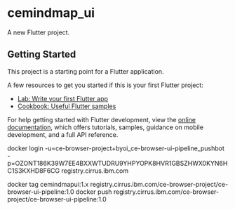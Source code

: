 # cemindmap_ui

A new Flutter project.

## Getting Started

This project is a starting point for a Flutter application.

A few resources to get you started if this is your first Flutter project:

- [Lab: Write your first Flutter app](https://docs.flutter.dev/get-started/codelab)
- [Cookbook: Useful Flutter samples](https://docs.flutter.dev/cookbook)

For help getting started with Flutter development, view the
[online documentation](https://docs.flutter.dev/), which offers tutorials,
samples, guidance on mobile development, and a full API reference.


docker login -u=ce-browser-project+byoi_ce-browser-ui-pipeline_pushbot -p=OZONT186K39W7EE4BXXWTUDRU9YHPYOPK8HVR1GBSZHWX0KYN6HC1S3KXHD8F6CG registry.cirrus.ibm.com

docker tag cemindmapui:1.x registry.cirrus.ibm.com/ce-browser-project/ce-browser-ui-pipeline:1.0
docker push registry.cirrus.ibm.com/ce-browser-project/ce-browser-ui-pipeline:1.0
